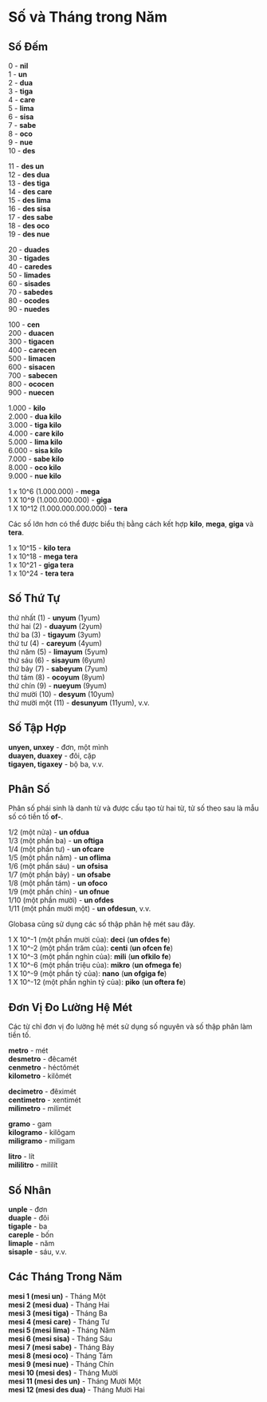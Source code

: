 <h1>Số và Tháng trong Năm</h1>
<p>
</p>
<h2>Số Đếm</h2>
<p>0 - <strong>nil</strong><br /> 1 - <strong>un</strong><br /> 2 - <strong>dua</strong><br /> 3 -
	<strong>tiga</strong><br /> 4 - <strong>care</strong><br /> 5 - <strong>lima</strong><br /> 6 -
	<strong>sisa</strong><br /> 7 - <strong>sabe</strong><br /> 8 - <strong>oco</strong><br /> 9 -
	<strong>nue</strong><br /> 10 - <strong>des</strong></p>
<p>11 - <strong>des un</strong><br /> 12 - <strong>des dua</strong><br /> 13 - <strong>des tiga</strong><br /> 14 -
	<strong>des care</strong><br /> 15 - <strong>des lima</strong><br /> 16 - <strong>des sisa</strong><br /> 17 -
	<strong>des sabe</strong><br /> 18 - <strong>des oco</strong><br /> 19 - <strong>des nue</strong></p>
<p>20 - <strong>duades</strong><br /> 30 - <strong>tigades</strong><br /> 40 - <strong>caredes</strong><br /> 50 -
	<strong>limades</strong><br /> 60 - <strong>sisades</strong><br /> 70 - <strong>sabedes</strong><br /> 80 -
	<strong>ocodes</strong><br /> 90 - <strong>nuedes</strong></p>
<p>100 - <strong>cen</strong><br /> 200 - <strong>duacen</strong><br /> 300 - <strong>tigacen</strong><br /> 400 -
	<strong>carecen</strong><br /> 500 - <strong>limacen</strong><br /> 600 - <strong>sisacen</strong><br /> 700 -
	<strong>sabecen</strong><br /> 800 - <strong>ococen</strong><br /> 900 - <strong>nuecen</strong></p>
<p>1.000 - <strong>kilo</strong><br /> 2.000 - <strong>dua kilo</strong><br /> 3.000 - <strong>tiga kilo</strong><br />
	4.000 - <strong>care kilo</strong><br /> 5.000 - <strong>lima kilo</strong><br /> 6.000 - <strong>sisa
		kilo</strong><br /> 7.000 - <strong>sabe kilo</strong><br /> 8.000 - <strong>oco kilo</strong><br /> 9.000 -
	<strong>nue kilo</strong></p>
<p>1 x 10^6 (1.000.000) - <strong>mega</strong><br /> 1 X 10^9 (1.000.000.000) - <strong>giga</strong><br /> 1 X 10^12
	(1.000.000.000.000) - <strong>tera</strong> </p>
<p>Các số lớn hơn có thể được biểu thị bằng cách kết hợp <strong>kilo</strong>, <strong>mega</strong>,
	<strong>giga</strong> và <strong>tera</strong>.</p>
<p>1 x 10^15 - <strong>kilo tera</strong><br /> 1 x 10^18 - <strong>mega tera</strong><br /> 1 x 10^21 - <strong>giga
		tera</strong><br /> 1 x 10^24 - <strong>tera tera</strong> </p>
<h2>Số Thứ Tự</h2>
<p>thứ nhất (1) - <strong>unyum</strong> (1yum)<br /> thứ hai (2) - <strong>duayum</strong> (2yum)<br /> thứ ba (3) -
	<strong>tigayum</strong> (3yum)<br /> thứ tư (4) - <strong>careyum</strong> (4yum)<br /> thứ năm (5) -
	<strong>limayum</strong> (5yum)<br /> thứ sáu (6) - <strong>sisayum</strong> (6yum)<br /> thứ bảy (7) -
	<strong>sabeyum</strong> (7yum)<br /> thứ tám (8) - <strong>ocoyum</strong> (8yum)<br /> thứ chín (9) -
	<strong>nueyum</strong> (9yum)<br /> thứ mười (10) - <strong>desyum</strong> (10yum)<br /> thứ mười một (11) -
	<strong>desunyum</strong> (11yum), v.v.</p>
<h2>Số Tập Hợp</h2>
<p><strong>unyen, unxey</strong> - đơn, một mình<br />
	<strong>duayen, duaxey</strong> - đôi, cặp<br />
	<strong>tigayen, tigaxey</strong> - bộ ba, v.v.
</p>
<h2>Phân Số</h2>
<p>Phân số phái sinh là danh từ và được cấu tạo từ hai từ, tử số theo sau là mẫu số có tiền tố <strong>of-</strong>.</p>
<p>1/2 (một nửa) - <strong>un ofdua</strong><br /> 1/3 (một phần ba) - <strong>un oftiga</strong><br /> 1/4 (một phần
	tư) - <strong>un ofcare</strong><br /> 1/5 (một phần năm) - <strong>un oflima</strong><br /> 1/6 (một phần sáu) -
	<strong>un ofsisa</strong><br /> 1/7 (một phần bảy) - <strong>un ofsabe</strong><br /> 1/8 (một phần tám) -
	<strong>un ofoco</strong><br /> 1/9 (một phần chín) - <strong>un ofnue</strong><br /> 1/10 (một phần mười) -
	<strong>un ofdes</strong><br /> 1/11 (một phần mười một) - <strong>un ofdesun</strong>, v.v.</p>
<p>Globasa cũng sử dụng các số thập phân hệ mét sau đây. </p>
<p>1 X 10^-1 (một phần mười của): <strong>deci</strong> (<strong>un ofdes fe</strong>)<br /> 1 X 10^-2 (một phần trăm
	của): <strong>centi</strong> (<strong>un ofcen fe</strong>)<br /> 1 X 10^-3 (một phần nghìn của):
	<strong>mili</strong> (<strong>un ofkilo fe</strong>)<br /> 1 X 10^-6 (một phần triệu của): <strong>mikro</strong>
	(<strong>un ofmega fe</strong>)<br /> 1 X 10^-9 (một phần tỷ của): <strong>nano</strong> (<strong>un ofgiga
		fe</strong>)<br /> 1 X 10^-12 (một phần nghìn tỷ của): <strong>piko</strong> (<strong>un oftera fe</strong>)</p>
<h2>Đơn Vị Đo Lường Hệ Mét</h2>
<p>Các từ chỉ đơn vị đo lường hệ mét sử dụng số nguyên và số thập phân làm tiền tố.</p>
<p><strong>metro</strong> - mét<br />
	<strong>desmetro</strong> - đêcamét<br />
	<strong>cenmetro</strong> - héctômét<br />
	<strong>kilometro</strong> - kilômét
</p>
<p><strong>decimetro</strong> - đêximét<br />
	<strong>centimetro</strong> - xentimét<br />
	<strong>milimetro</strong> - milimét
</p>
<p><strong>gramo</strong> - gam<br />
	<strong>kilogramo</strong> - kilôgam<br />
	<strong>miligramo</strong> - miligam
</p>
<p><strong>litro</strong> - lít<br />
	<strong>mililitro</strong> - mililít
</p>
<h2>Số Nhân</h2>
<p><strong>unple</strong> - đơn<br />
	<strong>duaple</strong> - đôi<br />
	<strong>tigaple</strong> - ba<br />
	<strong>careple</strong> - bốn<br />
	<strong>limaple</strong> - năm<br />
	<strong>sisaple</strong> - sáu, v.v.
</p>
<h2>Các Tháng Trong Năm</h2>
<p><strong>mesi 1 (mesi un)</strong> - Tháng Một<br />
	<strong>mesi 2 (mesi dua)</strong> - Tháng Hai<br />
	<strong>mesi 3 (mesi tiga)</strong> - Tháng Ba<br />
	<strong>mesi 4 (mesi care)</strong> - Tháng Tư<br />
	<strong>mesi 5 (mesi lima)</strong> - Tháng Năm<br />
	<strong>mesi 6 (mesi sisa)</strong> - Tháng Sáu<br />
	<strong>mesi 7 (mesi sabe)</strong> - Tháng Bảy<br />
	<strong>mesi 8 (mesi oco)</strong> - Tháng Tám<br />
	<strong>mesi 9 (mesi nue)</strong> - Tháng Chín<br />
	<strong>mesi 10 (mesi des)</strong> - Tháng Mười<br />
	<strong>mesi 11 (mesi des un)</strong> - Tháng Mười Một<br />
	<strong>mesi 12 (mesi des dua)</strong> - Tháng Mười Hai
</p>
<p></p>
